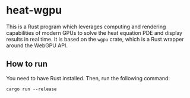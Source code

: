 # heat-wgpu

This is a Rust program which leverages computing and rendering capabilities of modern GPUs to solve the heat equation PDE and display results in real time. It is based on the `wgpu` crate, which is a Rust wrapper around the WebGPU API.

## How to run

You need to have Rust installed. Then, run the following command:

```shell
cargo run --release
```
